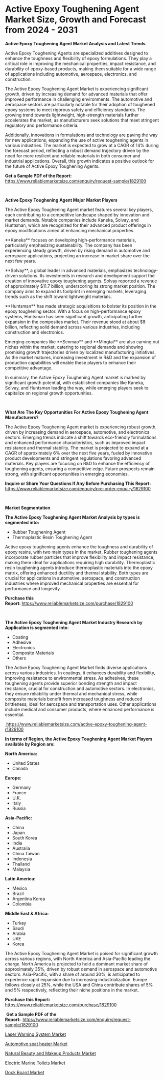 <p><h1>Active Epoxy Toughening Agent Market Size, Growth and Forecast from 2024 - 2031</h1></p><p><strong>Active Epoxy Toughening Agent Market Analysis and Latest Trends</strong></p>
<p><p>Active Epoxy Toughening Agents are specialized additives designed to enhance the toughness and flexibility of epoxy formulations. They play a critical role in improving the mechanical properties, impact resistance, and durability of epoxy-based products, making them suitable for a wide range of applications including automotive, aerospace, electronics, and construction.</p><p>The Active Epoxy Toughening Agent Market is experiencing significant growth, driven by increasing demand for advanced materials that offer improved performance in challenging environments. The automotive and aerospace sectors are particularly notable for their adoption of toughened epoxy systems to meet rigorous safety and efficiency standards. The growing trend towards lightweight, high-strength materials further accelerates the market, as manufacturers seek solutions that meet stringent regulatory and performance criteria.</p><p>Additionally, innovations in formulations and technology are paving the way for new applications, expanding the use of active toughening agents in various industries. The market is expected to grow at a CAGR of 14% during the forecast period, reflecting a robust demand trajectory driven by the need for more resilient and reliable materials in both consumer and industrial applications. Overall, this growth indicates a positive outlook for the future of Active Epoxy Toughening Agents.</p></p>
<p><strong>Get a Sample PDF of the Report:&nbsp;</strong> <a href="https://www.reliablemarketsize.com/enquiry/request-sample/1829100?utm_campaign=1140&utm_medium=2&utm_source=Github&utm_content=ia&utm_term=15102024&utm_id=active-epoxy-toughening-agent">https://www.reliablemarketsize.com/enquiry/request-sample/1829100</a></p>
<p>&nbsp;</p>
<p><strong>Active Epoxy Toughening Agent Major Market Players</strong></p>
<p><p>The Active Epoxy Toughening Agent market features several key players, each contributing to a competitive landscape shaped by innovation and market demands. Notable companies include Kaneka, Solvay, and Huntsman, which are recognized for their advanced product offerings in epoxy modifications aimed at enhancing mechanical properties.</p><p>**Kaneka** focuses on developing high-performance materials, particularly emphasizing sustainability. The company has been experiencing steady growth, driven by rising demand in automotive and aerospace applications, projecting an increase in market share over the next few years.</p><p>**Solvay**, a global leader in advanced materials, emphasizes technology-driven solutions. Its investments in research and development support the creation of innovative epoxy toughening agents. Solvay reported a revenue of approximately $11.7 billion, underscoring its strong market position. The company aims to expand its footprint in emerging markets, leveraging trends such as the shift toward lightweight materials.</p><p>**Huntsman** has made strategic acquisitions to bolster its position in the epoxy toughening sector. With a focus on high-performance epoxy systems, Huntsman has seen significant growth, anticipating further expansion in the composites market. Their revenue stood at about $8 billion, reflecting solid demand across various industries, including construction and electronics.</p><p>Emerging companies like **Senmao** and **Mingtai** are also carving out niches within the market, catering to regional demands and showing promising growth trajectories driven by localized manufacturing initiatives. As the market matures, increasing investment in R&D and the expansion of production capabilities will enable these players to enhance their competitive advantage.</p><p>In summary, the Active Epoxy Toughening Agent market is marked by significant growth potential, with established companies like Kaneka, Solvay, and Huntsman leading the way, while emerging players seek to capitalize on regional growth opportunities.</p></p>
<p>&nbsp;</p>
<p><strong>What Are The Key Opportunities For Active Epoxy Toughening Agent Manufacturers?</strong></p>
<p><p>The Active Epoxy Toughening Agent market is experiencing robust growth, driven by increasing demand in aerospace, automotive, and electronics sectors. Emerging trends indicate a shift towards eco-friendly formulations and enhanced performance characteristics, such as improved impact resistance and thermal stability. The market is projected to expand at a CAGR of approximately 6% over the next five years, fueled by innovative product developments and stringent regulations favoring advanced materials. Key players are focusing on R&D to enhance the efficiency of toughening agents, ensuring a competitive edge. Future prospects remain strong, with significant opportunities in emerging economies.</p></p>
<p><strong>Inquire or Share Your Questions If Any Before Purchasing This Report:</strong> <a href="https://www.reliablemarketsize.com/enquiry/pre-order-enquiry/1829100?utm_campaign=1140&utm_medium=2&utm_source=Github&utm_content=ia&utm_term=15102024&utm_id=active-epoxy-toughening-agent">https://www.reliablemarketsize.com/enquiry/pre-order-enquiry/1829100</a></p>
<p>&nbsp;</p>
<p><strong>Market Segmentation</strong></p>
<p><strong>The Active Epoxy Toughening Agent Market Analysis by types is segmented into:</strong></p>
<p><ul><li>Rubber Toughening Agent</li><li>Thermoplastic Resin Toughening Agent</li></ul></p>
<p><p>Active epoxy toughening agents enhance the toughness and durability of epoxy resins, with two main types in the market. Rubber toughening agents incorporate rubber particles that improve flexibility and impact resistance, making them ideal for applications requiring high durability. Thermoplastic resin toughening agents introduce thermoplastic materials into the epoxy matrix, offering enhanced ductility and thermal stability. Both types are crucial for applications in automotive, aerospace, and construction industries where improved mechanical properties are essential for performance and longevity.</p></p>
<p><strong>Purchase this Report:&nbsp;</strong><a href="https://www.reliablemarketsize.com/purchase/1829100?utm_campaign=1140&utm_medium=2&utm_source=Github&utm_content=ia&utm_term=15102024&utm_id=active-epoxy-toughening-agent">https://www.reliablemarketsize.com/purchase/1829100</a></p>
<p>&nbsp;</p>
<p><strong>The Active Epoxy Toughening Agent Market Industry Research by Application is segmented into:</strong></p>
<p><ul><li>Coating</li><li>Adhesive</li><li>Electronics</li><li>Composite Materials</li><li>Others</li></ul></p>
<p><p>The Active Epoxy Toughening Agent Market finds diverse applications across various industries. In coatings, it enhances durability and flexibility, improving resistance to environmental stress. As adhesives, these toughening agents provide superior bonding strength and impact resistance, crucial for construction and automotive sectors. In electronics, they ensure reliability under thermal and mechanical stress, while composite materials benefit from increased toughness and reduced brittleness, ideal for aerospace and transportation uses. Other applications include medical and consumer products, where enhanced performance is essential.</p></p>
<p><a href="https://www.reliablemarketsize.com/active-epoxy-toughening-agent-r1829100?utm_campaign=1140&utm_medium=2&utm_source=Github&utm_content=ia&utm_term=15102024&utm_id=active-epoxy-toughening-agent">&nbsp;https://www.reliablemarketsize.com/active-epoxy-toughening-agent-r1829100</a></p>
<p><strong>In terms of Region, the Active Epoxy Toughening Agent Market Players available by Region are:</strong></p>
<p>
    <p> <strong> North America: </strong>
        <ul>
            <li>United States</li>
            <li>Canada</li>
        </ul>
        </p> 
    <p> <strong> Europe: </strong>
        <ul>
            <li>Germany</li>
            <li>France</li>
            <li>U.K.</li>
            <li>Italy</li>
            <li>Russia</li>
        </ul>
        </p> 
    <p> <strong> Asia-Pacific: </strong>
        <ul>
            <li>China</li>
            <li>Japan</li>
            <li>South Korea</li>
            <li>India</li>
            <li>Australia</li>
            <li>China Taiwan</li>
            <li>Indonesia</li>
            <li>Thailand</li>
            <li>Malaysia</li>
        </ul>
        </p> 
    <p> <strong> Latin America: </strong>
        <ul>
            <li>Mexico</li>
            <li>Brazil</li>
            <li>Argentina Korea</li>
            <li>Colombia</li>
        </ul>
        </p> 
    <p> <strong> Middle East & Africa: </strong>
        <ul>
            <li>Turkey</li>
            <li>Saudi</li>
            <li>Arabia</li>
            <li>UAE</li>
            <li>Korea</li>
        </ul>
    </p>
    </p>
<p><p>The Active Epoxy Toughening Agent Market is poised for significant growth across various regions, with North America and Asia-Pacific leading the charge. North America is projected to hold a dominant market share of approximately 35%, driven by robust demand in aerospace and automotive sectors. Asia-Pacific, with a share of around 30%, is anticipated to experience rapid expansion due to increasing industrialization. Europe follows closely at 25%, while the USA and China contribute shares of 5% and 5% respectively, reflecting their niche positions in the market.</p></p>
<p><strong>Purchase this Report: </strong><a href="https://www.reliablemarketsize.com/purchase/1829100?utm_campaign=1140&utm_medium=2&utm_source=Github&utm_content=ia&utm_term=15102024&utm_id=active-epoxy-toughening-agent">https://www.reliablemarketsize.com/purchase/1829100</a></p>
<p>&nbsp;<strong>Get a Sample PDF of the Report:&nbsp;&nbsp;</strong><a href="https://www.reliablemarketsize.com/enquiry/request-sample/1829100?utm_campaign=1140&utm_medium=2&utm_source=Github&utm_content=ia&utm_term=15102024&utm_id=active-epoxy-toughening-agent">https://www.reliablemarketsize.com/enquiry/request-sample/1829100</a></p>
<p><strong></strong></p>
<p><p><a href="https://www.linkedin.com/pulse/market-forecasting-change-global-laser-warning-system-dynamics-us1xe?utm_campaign=1140&utm_medium=2&utm_source=Github&utm_content=ia&utm_term=15102024&utm_id=active-epoxy-toughening-agent">Laser Warning System Market</a></p><p><a href="https://www.linkedin.com/pulse/automotive-seat-heater-market-forecast-global-trends-analysis-2vkwe?utm_campaign=1140&utm_medium=2&utm_source=Github&utm_content=ia&utm_term=15102024&utm_id=active-epoxy-toughening-agent">Automotive seat heater Market</a></p><p><a href="https://github.com/siennagx1ahafter/Market-Research-Report-List-1/blob/main/natural-beauty-and-makeup-products-market.md?utm_campaign=1140&utm_medium=2&utm_source=Github&utm_content=ia&utm_term=15102024&utm_id=active-epoxy-toughening-agent">Natural Beauty and Makeup Products Market</a></p><p><a href="https://issuu.com/reportprime-2/docs/electric-marine-toilets-market-size_d9820cce3ea3eb?utm_campaign=1140&utm_medium=2&utm_source=Github&utm_content=ia&utm_term=15102024&utm_id=active-epoxy-toughening-agent">Electric Marine Toilets Market</a></p><p><a href="https://issuu.com/reportprime-2/docs/dock-board-market-size-2030.pptx_3736d918c7597b?utm_campaign=1140&utm_medium=2&utm_source=Github&utm_content=ia&utm_term=15102024&utm_id=active-epoxy-toughening-agent">Dock Board Market</a></p></p>